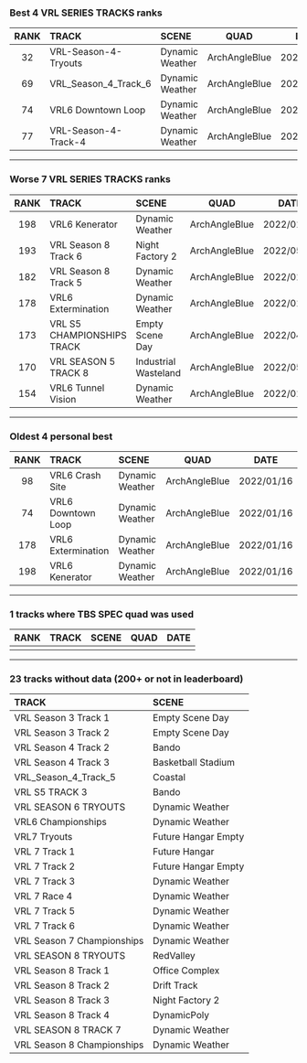 ### Best 4 VRL SERIES TRACKS ranks
|RANK|TRACK|SCENE|QUAD|DATE|
|:---:|:---|:---|:---:|:---:|
|32|VRL-Season-4-Tryouts|Dynamic Weather|ArchAngleBlue|2022/01/16|
|69|VRL_Season_4_Track_6|Dynamic Weather|ArchAngleBlue|2022/01/16|
|74|VRL6 Downtown Loop|Dynamic Weather|ArchAngleBlue|2022/01/16|
|77|VRL-Season-4-Track-4|Dynamic Weather|ArchAngleBlue|2022/01/16|
---
### Worse 7 VRL SERIES TRACKS ranks
|RANK|TRACK|SCENE|QUAD|DATE|
|:---:|:---|:---|:---:|:---:|
|198|VRL6 Kenerator|Dynamic Weather|ArchAngleBlue|2022/01/16|
|193|VRL Season 8 Track 6|Night Factory 2|ArchAngleBlue|2022/05/22|
|182|VRL Season 8 Track 5|Dynamic Weather|ArchAngleBlue|2022/01/16|
|178|VRL6 Extermination|Dynamic Weather|ArchAngleBlue|2022/01/16|
|173|VRL S5 CHAMPIONSHIPS TRACK|Empty Scene Day|ArchAngleBlue|2022/04/22|
|170|VRL SEASON 5 TRACK 8|Industrial Wasteland|ArchAngleBlue|2022/05/21|
|154|VRL6 Tunnel Vision|Dynamic Weather|ArchAngleBlue|2022/01/16|
---
### Oldest 4 personal best
|RANK|TRACK|SCENE|QUAD|DATE|
|:---:|:---|:---|:---:|:---:|
|98|VRL6 Crash Site|Dynamic Weather|ArchAngleBlue|2022/01/16|
|74|VRL6 Downtown Loop|Dynamic Weather|ArchAngleBlue|2022/01/16|
|178|VRL6 Extermination|Dynamic Weather|ArchAngleBlue|2022/01/16|
|198|VRL6 Kenerator|Dynamic Weather|ArchAngleBlue|2022/01/16|
---
### 1 tracks where TBS SPEC quad was used
|RANK|TRACK|SCENE|QUAD|DATE|
|:---:|:---|:---|:---:|:---:|
||||||
---
### 23 tracks without data (200+ or not in leaderboard)
|TRACK|SCENE|
|:---|:---|
|VRL Season 3 Track 1|Empty Scene Day|
|VRL Season 3 Track 2|Empty Scene Day|
|VRL Season 4 Track 2|Bando|
|VRL Season 4 Track 3|Basketball Stadium|
|VRL_Season_4_Track_5|Coastal|
|VRL S5 TRACK 3|Bando|
|VRL SEASON 6 TRYOUTS|Dynamic Weather|
|VRL6 Championships|Dynamic Weather|
|VRL7 Tryouts|Future Hangar Empty|
|VRL 7 Track 1|Future Hangar|
|VRL 7 Track 2|Future Hangar Empty|
|VRL 7 Track 3|Dynamic Weather|
|VRL 7 Race 4|Dynamic Weather|
|VRL 7 Track 5|Dynamic Weather|
|VRL 7 Track 6|Dynamic Weather|
|VRL Season 7 Championships|Dynamic Weather|
|VRL SEASON 8 TRYOUTS|RedValley|
|VRL Season 8 Track 1|Office Complex|
|VRL Season 8 Track 2|Drift Track|
|VRL Season 8 Track 3|Night Factory 2|
|VRL Season 8 Track 4|DynamicPoly|
|VRL SEASON 8 TRACK 7|Dynamic Weather|
|VRL Season 8 Championships|Dynamic Weather|
